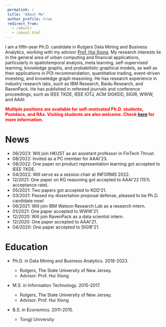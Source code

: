 ```yaml
---
 permalink: /
 title: "About Me"
 author_profile: true
 redirect_from: 
   - /about/
   - /about.html
---
```


I am a fifth-year Ph.D. candidate in Rutgers Data Mining and Business Analytics, working with my advisor [Prof. Hui Xiong](http://datamining.rutgers.edu/). My research interests lie in the general area of urban computing and financial applications, particularly in spatiotemporal analysis, meta learning, self-supervised learning, knowledge graphs, and probabilistic graphical models, as well as their applications in POI recommendation, quantitative trading, event-driven investing, and knowledge graph reasoning. He has research experience in industry research labs, such as IBM Research, Baidu Research, and RavenPack. He has published in refereed journals and conference proceedings, such as IEEE TKDE, IEEE IOTJ, ACM SIGKDD, SIGIR, WWW, and AAAI.

<span style="color:red">**Multiple positions are available for self-motivated Ph.D. students, Postdocs, and RAs. Visiting students are also welcome. Check [here](https://yuanzx33033.github.io/portfolio/prospective_students/) for more information.**</span>

News
======
* 06/2023: Will join HKUST as an assistant professor in FinTech Thrust.
* 08/2022: Invited as a PC member for AAAI'23.
* 08/2022: One paper on product representation learning got accepted to IEEE TKDE.
* 04/2022: Will serve as a session chair at INFORMS 2022. 
* 12/2021: One paper on KG reasoning got accepted to AAAI’22 (15% acceptance rate). 
* 05/2021: Two papers got accepted to KDD’21. 
* 03/2021: Passed my dissertation proposal defense, pleased to be Ph.D. candidate now! 
* 06/2021: Will join IBM Watson Research Lab as a research intern. 
* 01/2021: One paper accepted to WWW’21. 
* 12/2020: Will join RavenPack as a data scientist intern. 
* 12/2020: One paper accepted to AAAI’21. 
* 04/2020: One paper accepted to SIGIR'21. 


Education 
======
* Ph.D. in Data Mining and Business Analytics. 2018-2023.
  * Rutgers, The State University of New Jersey.
  * Advisor: Prof. Hui Xiong

* M.S. in Information Technology. 2015-2017.
  * Rutgers, The State University of New Jersey.
  * Advisor: Prof. Hui Xiong

* B.S. in Economics. 2011-2015.
  * Tongji University
